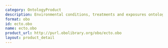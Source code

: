 ```yaml
---
category: OntologyProduct
description: Environmental conditions, treatments and exposures ontology in OBO format
format: obo
id: ecto.obo
name: ecto.obo
product_url: http://purl.obolibrary.org/obo/ecto.obo
layout: product_detail
---
```

